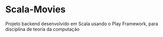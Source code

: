 # Scala-Movies
Projeto backend desenvolvido em Scala usando o Play Framework, para disciplina de teoria da computação
